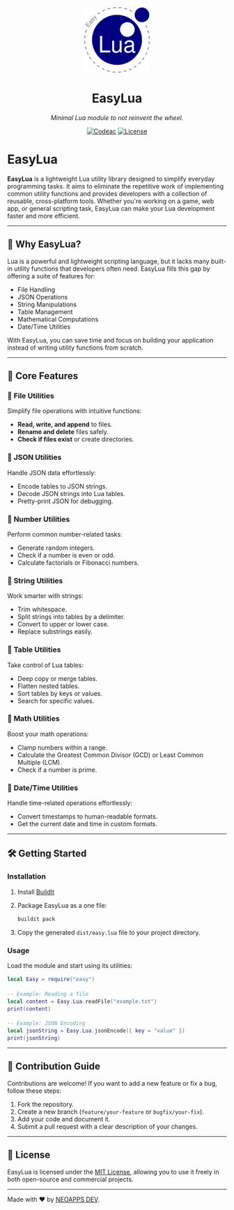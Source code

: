 <div align="center">
  <img width="150" height="150" src="https://raw.githubusercontent.com/neoapps-dev/easylua/refs/heads/main/logo.png">
  <center><h1>EasyLua</h1></center>
  <p><em>Minimal Lua module to not reinvent the wheel.</em></p>
  
  [![Codeac](https://static.codeac.io/badges/2-903404923.svg "Codeac")](https://app.codeac.io/github/neoapps-dev/easylua) [![License](https://img.shields.io/github/license/neoapps-dev/easylua.svg?style=flat-square)](https://github.com/neoapps-dev/buildit/blob/master/LICENSE)
</div>

# EasyLua

**EasyLua** is a lightweight Lua utility library designed to simplify everyday programming tasks. It aims to eliminate the repetitive work of implementing common utility functions and provides developers with a collection of reusable, cross-platform tools. Whether you're working on a game, web app, or general scripting task, EasyLua can make your Lua development faster and more efficient.

---

## 📌 **Why EasyLua?**

Lua is a powerful and lightweight scripting language, but it lacks many built-in utility functions that developers often need. EasyLua fills this gap by offering a suite of features for:

- File Handling
- JSON Operations
- String Manipulations
- Table Management
- Mathematical Computations
- Date/Time Utilities

With EasyLua, you can save time and focus on building your application instead of writing utility functions from scratch.

---

## 🚀 **Core Features**

### 🔹 **File Utilities**

Simplify file operations with intuitive functions:

- **Read, write, and append** to files.
- **Rename and delete** files safely.
- **Check if files exist** or create directories.

### 🔹 **JSON Utilities**

Handle JSON data effortlessly:

- Encode tables to JSON strings.
- Decode JSON strings into Lua tables.
- Pretty-print JSON for debugging.

### 🔹 **Number Utilities**

Perform common number-related tasks:

- Generate random integers.
- Check if a number is even or odd.
- Calculate factorials or Fibonacci numbers.

### 🔹 **String Utilities**

Work smarter with strings:

- Trim whitespace.
- Split strings into tables by a delimiter.
- Convert to upper or lower case.
- Replace substrings easily.

### 🔹 **Table Utilities**

Take control of Lua tables:

- Deep copy or merge tables.
- Flatten nested tables.
- Sort tables by keys or values.
- Search for specific values.

### 🔹 **Math Utilities**

Boost your math operations:

- Clamp numbers within a range.
- Calculate the Greatest Common Divisor (GCD) or Least Common Multiple (LCM).
- Check if a number is prime.

### 🔹 **Date/Time Utilities**

Handle time-related operations effortlessly:

- Convert timestamps to human-readable formats.
- Get the current date and time in custom formats.

---

## 🛠️ **Getting Started**

### Installation

1. Install [BuildIt](https://github.com/neoapps-dev/buildit)
2. Package EasyLua as a one file:

   ```bash
   buildit pack
   ```

3. Copy the generated `dist/easy.lua` file to your project directory.

### Usage

Load the module and start using its utilities:

```lua
local Easy = require("easy")

-- Example: Reading a file
local content = Easy.Lua.readFile("example.txt")
print(content)

-- Example: JSON Encoding
local jsonString = Easy.Lua.jsonEncode({ key = "value" })
print(jsonString)
```

---

## 🤝 **Contribution Guide**

Contributions are welcome! If you want to add a new feature or fix a bug, follow these steps:

1. Fork the repository.
2. Create a new branch (`feature/your-feature` or `bugfix/your-fix`).
3. Add your code and document it.
4. Submit a pull request with a clear description of your changes.

---

## 📄 **License**

EasyLua is licensed under the [MIT License](https://github.com/neoapps-dev/easylua/blob/main/LICENSE), allowing you to use it freely in both open-source and commercial projects.

---

Made with ❤️ by [NEOAPPS DEV](https://github.com/neoapps-dev).
